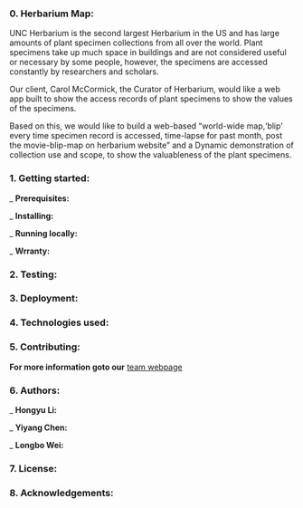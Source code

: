 ### 0. Herbarium Map:
UNC Herbarium is the second largest Herbarium in the US and has large amounts of plant specimen collections from all over the world.  Plant specimens take up much space in   buildings and are not considered useful or necessary by some people, however, the specimens are accessed constantly by researchers and scholars. 

Our client, Carol McCormick, the Curator of Herbarium, would like a web app built to show the access records of plant specimens to show the values of the specimens. 

Based on this, we would like to build a web-based “world-wide map,‘blip’ every time specimen record is accessed, time-lapse for past month, post the movie-blip-map on herbarium website” and a Dynamic demonstration of collection use and scope, to show the valuableness of the plant specimens.

### 1. Getting started:

_ **Prerequisites:**

_ **Installing:** 

_ **Running locally:**

_ **Wrranty:**

### 2. Testing:

### 3. Deployment:

### 4. Technologies used:

### 5. Contributing:

**For more information goto our** [team webpage](https://tarheels.live/teamv/)

### 6. Authors:

_ **Hongyu Li:**

_ **Yiyang Chen:** 

_ **Longbo Wei:** 

### 7. License:

### 8. Acknowledgements:
